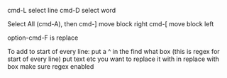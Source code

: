 cmd-L select line
cmd-D select word


Select All (cmd-A), then
cmd-] move block right
cmd-[ move block left


option-cmd-F is replace

To add to start of every line:
put a ^ in the find what box (this is regex for start of every line)
put text etc you want to replace it with in replace with box
make sure regex enabled